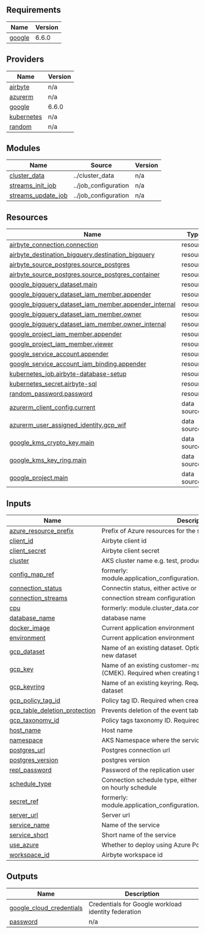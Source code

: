 ## Requirements

| Name | Version |
|------|---------|
| <a name="requirement_google"></a> [google](#requirement\_google) | 6.6.0 |

## Providers

| Name | Version |
|------|---------|
| <a name="provider_airbyte"></a> [airbyte](#provider\_airbyte) | n/a |
| <a name="provider_azurerm"></a> [azurerm](#provider\_azurerm) | n/a |
| <a name="provider_google"></a> [google](#provider\_google) | 6.6.0 |
| <a name="provider_kubernetes"></a> [kubernetes](#provider\_kubernetes) | n/a |
| <a name="provider_random"></a> [random](#provider\_random) | n/a |

## Modules

| Name | Source | Version |
|------|--------|---------|
| <a name="module_cluster_data"></a> [cluster\_data](#module\_cluster\_data) | ../cluster_data | n/a |
| <a name="module_streams_init_job"></a> [streams\_init\_job](#module\_streams\_init\_job) | ../job_configuration | n/a |
| <a name="module_streams_update_job"></a> [streams\_update\_job](#module\_streams\_update\_job) | ../job_configuration | n/a |

## Resources

| Name | Type |
|------|------|
| [airbyte_connection.connection](https://registry.terraform.io/providers/airbytehq/airbyte/latest/docs/resources/connection) | resource |
| [airbyte_destination_bigquery.destination_bigquery](https://registry.terraform.io/providers/airbytehq/airbyte/latest/docs/resources/destination_bigquery) | resource |
| [airbyte_source_postgres.source_postgres](https://registry.terraform.io/providers/airbytehq/airbyte/latest/docs/resources/source_postgres) | resource |
| [airbyte_source_postgres.source_postgres_container](https://registry.terraform.io/providers/airbytehq/airbyte/latest/docs/resources/source_postgres) | resource |
| [google_bigquery_dataset.main](https://registry.terraform.io/providers/hashicorp/google/6.6.0/docs/resources/bigquery_dataset) | resource |
| [google_bigquery_dataset_iam_member.appender](https://registry.terraform.io/providers/hashicorp/google/6.6.0/docs/resources/bigquery_dataset_iam_member) | resource |
| [google_bigquery_dataset_iam_member.appender_internal](https://registry.terraform.io/providers/hashicorp/google/6.6.0/docs/resources/bigquery_dataset_iam_member) | resource |
| [google_bigquery_dataset_iam_member.owner](https://registry.terraform.io/providers/hashicorp/google/6.6.0/docs/resources/bigquery_dataset_iam_member) | resource |
| [google_bigquery_dataset_iam_member.owner_internal](https://registry.terraform.io/providers/hashicorp/google/6.6.0/docs/resources/bigquery_dataset_iam_member) | resource |
| [google_project_iam_member.appender](https://registry.terraform.io/providers/hashicorp/google/6.6.0/docs/resources/project_iam_member) | resource |
| [google_project_iam_member.viewer](https://registry.terraform.io/providers/hashicorp/google/6.6.0/docs/resources/project_iam_member) | resource |
| [google_service_account.appender](https://registry.terraform.io/providers/hashicorp/google/6.6.0/docs/resources/service_account) | resource |
| [google_service_account_iam_binding.appender](https://registry.terraform.io/providers/hashicorp/google/6.6.0/docs/resources/service_account_iam_binding) | resource |
| [kubernetes_job.airbyte-database-setup](https://registry.terraform.io/providers/hashicorp/kubernetes/latest/docs/resources/job) | resource |
| [kubernetes_secret.airbyte-sql](https://registry.terraform.io/providers/hashicorp/kubernetes/latest/docs/resources/secret) | resource |
| [random_password.password](https://registry.terraform.io/providers/hashicorp/random/latest/docs/resources/password) | resource |
| [azurerm_client_config.current](https://registry.terraform.io/providers/hashicorp/azurerm/latest/docs/data-sources/client_config) | data source |
| [azurerm_user_assigned_identity.gcp_wif](https://registry.terraform.io/providers/hashicorp/azurerm/latest/docs/data-sources/user_assigned_identity) | data source |
| [google_kms_crypto_key.main](https://registry.terraform.io/providers/hashicorp/google/6.6.0/docs/data-sources/kms_crypto_key) | data source |
| [google_kms_key_ring.main](https://registry.terraform.io/providers/hashicorp/google/6.6.0/docs/data-sources/kms_key_ring) | data source |
| [google_project.main](https://registry.terraform.io/providers/hashicorp/google/6.6.0/docs/data-sources/project) | data source |

## Inputs

| Name | Description | Type | Default | Required |
|------|-------------|------|---------|:--------:|
| <a name="input_azure_resource_prefix"></a> [azure\_resource\_prefix](#input\_azure\_resource\_prefix) | Prefix of Azure resources for the service | `string` | n/a | yes |
| <a name="input_client_id"></a> [client\_id](#input\_client\_id) | Airbyte client id | `string` | n/a | yes |
| <a name="input_client_secret"></a> [client\_secret](#input\_client\_secret) | Airbyte client secret | `string` | n/a | yes |
| <a name="input_cluster"></a> [cluster](#input\_cluster) | AKS cluster name e.g. test, production... Required | `string` | n/a | yes |
| <a name="input_config_map_ref"></a> [config\_map\_ref](#input\_config\_map\_ref) | formerly: module.application\_configuration.kubernetes\_config\_map\_name | `string` | n/a | yes |
| <a name="input_connection_status"></a> [connection\_status](#input\_connection\_status) | Connectin status, either active or inactive | `string` | `null` | no |
| <a name="input_connection_streams"></a> [connection\_streams](#input\_connection\_streams) | connection stream configuration | `string` | n/a | yes |
| <a name="input_cpu"></a> [cpu](#input\_cpu) | formerly: module.cluster\_data.configuration\_map.cpu\_min | `string` | n/a | yes |
| <a name="input_database_name"></a> [database\_name](#input\_database\_name) | database name | `string` | n/a | yes |
| <a name="input_docker_image"></a> [docker\_image](#input\_docker\_image) | Current application environment | `string` | n/a | yes |
| <a name="input_environment"></a> [environment](#input\_environment) | Current application environment | `string` | n/a | yes |
| <a name="input_gcp_dataset"></a> [gcp\_dataset](#input\_gcp\_dataset) | Name of an existing dataset. Optional: if not provided, create a new dataset | `string` | `null` | no |
| <a name="input_gcp_key"></a> [gcp\_key](#input\_gcp\_key) | Name of an existing customer-managed encryption key (CMEK). Required when creating the dataset | `string` | `null` | no |
| <a name="input_gcp_keyring"></a> [gcp\_keyring](#input\_gcp\_keyring) | Name of an existing keyring. Required when creating the dataset | `string` | `null` | no |
| <a name="input_gcp_policy_tag_id"></a> [gcp\_policy\_tag\_id](#input\_gcp\_policy\_tag\_id) | Policy tag ID. Required when creating the dataset | `number` | `null` | no |
| <a name="input_gcp_table_deletion_protection"></a> [gcp\_table\_deletion\_protection](#input\_gcp\_table\_deletion\_protection) | Prevents deletion of the event table. Default: true | `bool` | `true` | no |
| <a name="input_gcp_taxonomy_id"></a> [gcp\_taxonomy\_id](#input\_gcp\_taxonomy\_id) | Policy tags taxonomy ID. Required when creating the dataset | `number` | `null` | no |
| <a name="input_host_name"></a> [host\_name](#input\_host\_name) | Host name | `string` | n/a | yes |
| <a name="input_namespace"></a> [namespace](#input\_namespace) | AKS Namespace where the service is deployed to. Required | `string` | n/a | yes |
| <a name="input_postgres_url"></a> [postgres\_url](#input\_postgres\_url) | Postgres connection url | `string` | n/a | yes |
| <a name="input_postgres_version"></a> [postgres\_version](#input\_postgres\_version) | postgres version | `string` | n/a | yes |
| <a name="input_repl_password"></a> [repl\_password](#input\_repl\_password) | Password of the replication user | `string` | `null` | no |
| <a name="input_schedule_type"></a> [schedule\_type](#input\_schedule\_type) | Connection schedule type, either manual or cron. Cron will run on hourly schedule | `string` | `"cron"` | no |
| <a name="input_secret_ref"></a> [secret\_ref](#input\_secret\_ref) | formerly: module.application\_configuration.kubernetes\_secret\_name | `string` | n/a | yes |
| <a name="input_server_url"></a> [server\_url](#input\_server\_url) | Server url | `string` | `null` | no |
| <a name="input_service_name"></a> [service\_name](#input\_service\_name) | Name of the service | `string` | n/a | yes |
| <a name="input_service_short"></a> [service\_short](#input\_service\_short) | Short name of the service | `string` | n/a | yes |
| <a name="input_use_azure"></a> [use\_azure](#input\_use\_azure) | Whether to deploy using Azure Postgres | `bool` | n/a | yes |
| <a name="input_workspace_id"></a> [workspace\_id](#input\_workspace\_id) | Airbyte workspace id | `string` | `null` | no |

## Outputs

| Name | Description |
|------|-------------|
| <a name="output_google_cloud_credentials"></a> [google\_cloud\_credentials](#output\_google\_cloud\_credentials) | Credentials for Google workload identity federation |
| <a name="output_password"></a> [password](#output\_password) | n/a |
